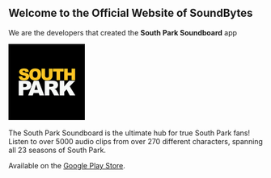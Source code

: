 ## Welcome to the Official Website of SoundBytes

We are the developers that created the **South Park Soundboard** app

<img src="assets/app-icon.png" alt="App Icon" width="30%"/>

The South Park Soundboard is the ultimate hub for true South Park fans!
Listen to over 5000 audio clips from over 270 different characters, spanning
all 23 seasons of South Park.

Available on the [Google Play Store](https://play.google.com/store/apps/details?id=me.soundbytes.southparksoundboard).
